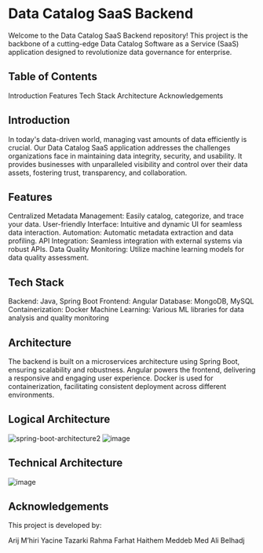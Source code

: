 # Data Catalog SaaS Backend

Welcome to the Data Catalog SaaS Backend repository! This project is the backbone of a cutting-edge Data Catalog Software as a Service (SaaS) application designed to revolutionize data governance for enterprise.

## Table of Contents
Introduction
Features
Tech Stack
Architecture
Acknowledgements
## Introduction
In today's data-driven world, managing vast amounts of data efficiently is crucial. Our Data Catalog SaaS application addresses the challenges organizations face in maintaining data integrity, security, and usability. It provides businesses with unparalleled visibility and control over their data assets, fostering trust, transparency, and collaboration.


##  Features
Centralized Metadata Management: Easily catalog, categorize, and trace your data.
User-friendly Interface: Intuitive and dynamic UI for seamless data interaction.
Automation: Automatic metadata extraction and data profiling.
API Integration: Seamless integration with external systems via robust APIs.
Data Quality Monitoring: Utilize machine learning models for data quality assessment.

## Tech Stack
Backend: Java, Spring Boot
Frontend: Angular
Database: MongoDB, MySQL
Containerization: Docker
Machine Learning: Various ML libraries for data analysis and quality monitoring
## Architecture
The backend is built on a microservices architecture using Spring Boot, ensuring scalability and robustness. Angular powers the frontend, delivering a responsive and engaging user experience. Docker is used for containerization, facilitating consistent deployment across different environments.

## Logical Architecture
![spring-boot-architecture2](https://github.com/user-attachments/assets/2d8b8e4a-2c34-4703-b014-3a655cec1cfd)
![image](https://github.com/user-attachments/assets/f08fb98f-58d2-4143-8c88-9702d1355823)

## Technical Architecture
![image](https://github.com/user-attachments/assets/b83e4109-0eab-40e1-afe1-cdd3ff23d2e6)

## Acknowledgements
This project is developed by:

Arij M’hiri
Yacine Tazarki
Rahma Farhat
Haithem Meddeb
Med Ali Belhadj





